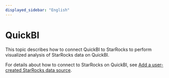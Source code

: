 ```yaml
---
displayed_sidebar: "English"
---
```


# QuickBI

This topic describes how to connect QuickBI to StarRocks to perform visualized analysis of StarRocks data on QuickBI.

For details about how to connect to StarRocks on QuickBI, see [Add a user-created StarRocks data source](https://www.alibabacloud.com/help/en/quick-bi/user-guide/add-a-user-created-starrocks-data-source).
